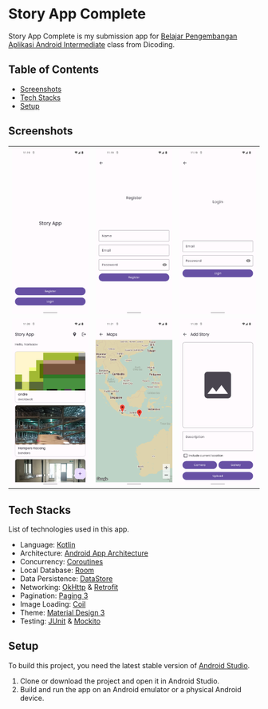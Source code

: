 # Story App Complete

Story App Complete is my submission app for [Belajar Pengembangan Aplikasi Android Intermediate](https://www.dicoding.com/academies/352) class from Dicoding.

## Table of Contents
- [Screenshots](#screenshots)
- [Tech Stacks](#tech-stacks)
- [Setup](#setup)

## Screenshots
<table>
  <tbody>
    <tr>
      <td><img src="assets/welcome.png?raw=true"/></td>
      <td><img src="assets/register.png?raw=true"/></td>
      <td><img src="assets/login.png?raw=true"/></td>
    </tr>
    <tr>
      <td><img src="assets/home.png?raw=true"/></td>
      <td><img src="assets/map.png?raw=true"/></td>
      <td><img src="assets/create.png?raw=true"/></td>
    </tr>
  </tbody>
</table>

## Tech Stacks

List of technologies used in this app.
- Language: [Kotlin](https://kotlinlang.org)
- Architecture: [Android App Architecture](https://developer.android.com/topic/architecture)
- Concurrency: [Coroutines](https://kotlinlang.org/docs/coroutines-overview.html)
- Local Database: [Room](https://developer.android.com/training/data-storage/room)
- Data Persistence: [DataStore](https://developer.android.com/jetpack/androidx/releases/datastore)
- Networking: [OkHttp](https://square.github.io/okhttp) & [Retrofit](https://square.github.io/retrofit)
- Pagination: [Paging 3](https://developer.android.com/topic/libraries/architecture/paging/v3-overview)
- Image Loading: [Coil](https://coil-kt.github.io)
- Theme: [Material Design 3](https://m3.material.io/)
- Testing: [JUnit](https://github.com/junit-team/junit4) & [Mockito](https://github.com/mockito/mockito)

## Setup

To build this project, you need the latest stable version of [Android Studio](https://developer.android.com/studio).

1. Clone or download the project and open it in Android Studio.
2. Build and run the app on an Android emulator or a physical Android device.
